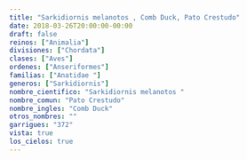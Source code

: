 ```yaml
---
title: "Sarkidiornis melanotos , Comb Duck, Pato Crestudo"
date: 2018-03-26T20:00:00-00:00
draft: false
reinos: ["Animalia"]
divisiones: ["Chordata"]
clases: ["Aves"]
ordenes: ["Anseriformes"]
familias: ["Anatidae "]
generos: ["Sarkidiornis"]
nombre_cientifico: "Sarkidiornis melanotos "
nombre_comun: "Pato Crestudo"
nombre_ingles: "Comb Duck"
otros_nombres: ""
garrigues: "372"
vista: true
los_cielos: true
---
```

